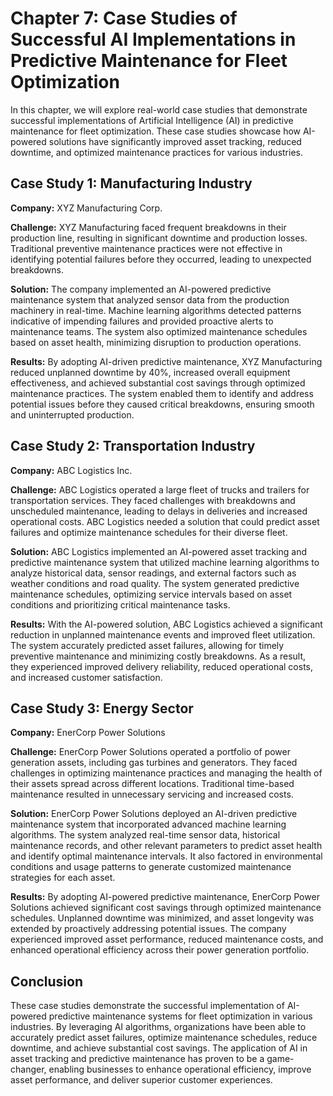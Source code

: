 Chapter 7: Case Studies of Successful AI Implementations in Predictive Maintenance for Fleet Optimization
=========================================================================================================

In this chapter, we will explore real-world case studies that demonstrate successful implementations of Artificial Intelligence (AI) in predictive maintenance for fleet optimization. These case studies showcase how AI-powered solutions have significantly improved asset tracking, reduced downtime, and optimized maintenance practices for various industries.

Case Study 1: Manufacturing Industry
------------------------------------

**Company:** XYZ Manufacturing Corp.

**Challenge:** XYZ Manufacturing faced frequent breakdowns in their production line, resulting in significant downtime and production losses. Traditional preventive maintenance practices were not effective in identifying potential failures before they occurred, leading to unexpected breakdowns.

**Solution:** The company implemented an AI-powered predictive maintenance system that analyzed sensor data from the production machinery in real-time. Machine learning algorithms detected patterns indicative of impending failures and provided proactive alerts to maintenance teams. The system also optimized maintenance schedules based on asset health, minimizing disruption to production operations.

**Results:** By adopting AI-driven predictive maintenance, XYZ Manufacturing reduced unplanned downtime by 40%, increased overall equipment effectiveness, and achieved substantial cost savings through optimized maintenance practices. The system enabled them to identify and address potential issues before they caused critical breakdowns, ensuring smooth and uninterrupted production.

Case Study 2: Transportation Industry
-------------------------------------

**Company:** ABC Logistics Inc.

**Challenge:** ABC Logistics operated a large fleet of trucks and trailers for transportation services. They faced challenges with breakdowns and unscheduled maintenance, leading to delays in deliveries and increased operational costs. ABC Logistics needed a solution that could predict asset failures and optimize maintenance schedules for their diverse fleet.

**Solution:** ABC Logistics implemented an AI-powered asset tracking and predictive maintenance system that utilized machine learning algorithms to analyze historical data, sensor readings, and external factors such as weather conditions and road quality. The system generated predictive maintenance schedules, optimizing service intervals based on asset conditions and prioritizing critical maintenance tasks.

**Results:** With the AI-powered solution, ABC Logistics achieved a significant reduction in unplanned maintenance events and improved fleet utilization. The system accurately predicted asset failures, allowing for timely preventive maintenance and minimizing costly breakdowns. As a result, they experienced improved delivery reliability, reduced operational costs, and increased customer satisfaction.

Case Study 3: Energy Sector
---------------------------

**Company:** EnerCorp Power Solutions

**Challenge:** EnerCorp Power Solutions operated a portfolio of power generation assets, including gas turbines and generators. They faced challenges in optimizing maintenance practices and managing the health of their assets spread across different locations. Traditional time-based maintenance resulted in unnecessary servicing and increased costs.

**Solution:** EnerCorp Power Solutions deployed an AI-driven predictive maintenance system that incorporated advanced machine learning algorithms. The system analyzed real-time sensor data, historical maintenance records, and other relevant parameters to predict asset health and identify optimal maintenance intervals. It also factored in environmental conditions and usage patterns to generate customized maintenance strategies for each asset.

**Results:** By adopting AI-powered predictive maintenance, EnerCorp Power Solutions achieved significant cost savings through optimized maintenance schedules. Unplanned downtime was minimized, and asset longevity was extended by proactively addressing potential issues. The company experienced improved asset performance, reduced maintenance costs, and enhanced operational efficiency across their power generation portfolio.

Conclusion
----------

These case studies demonstrate the successful implementation of AI-powered predictive maintenance systems for fleet optimization in various industries. By leveraging AI algorithms, organizations have been able to accurately predict asset failures, optimize maintenance schedules, reduce downtime, and achieve substantial cost savings. The application of AI in asset tracking and predictive maintenance has proven to be a game-changer, enabling businesses to enhance operational efficiency, improve asset performance, and deliver superior customer experiences.
